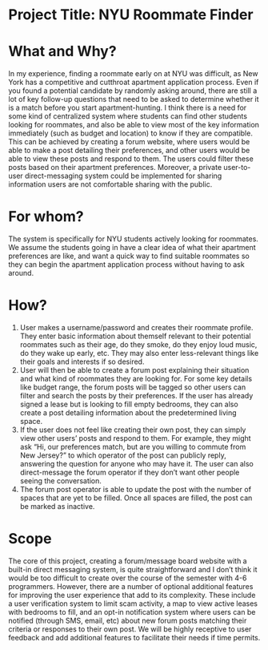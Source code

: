 # Project Title: NYU Roommate Finder

# What and Why?
In my experience, finding a roommate early on at NYU was difficult, as New York has a competitive and cutthroat apartment application process. Even if you found a potential candidate by randomly asking around, there are still a lot of key follow-up questions that need to be asked to determine whether it is a match before you start apartment-hunting. I think there is a need for some kind of centralized system where students can find other students looking for roommates, and also be able to view most of the key information immediately (such as budget and location) to know if they are compatible. This can be achieved by creating a forum website, where users would be able to make a post detailing their preferences, and other users would be able to view these posts and respond to them. The users could filter these posts based on their apartment preferences. Moreover, a private user-to-user direct-messaging system could be implemented for sharing information users are not comfortable sharing with the public.

# For whom?
The system is specifically for NYU students actively looking for roommates. We assume the students going in have a clear idea of what their apartment preferences are like, and want a quick way to find suitable roommates so they can begin the apartment application process without having to ask around.

# How?
1. User makes a username/password and creates their roommate profile. They enter basic information about themself relevant to their potential roommates such as their age, do they smoke, do they enjoy loud music, do they wake up early, etc. They may also enter less-relevant things like their goals and interests if so desired.
2. User will then be able to create a forum post explaining their situation and what kind of roommates they are looking for. For some key details like budget range, the forum posts will be tagged so other users can filter and search the posts by their preferences. If the user has already signed a lease but is looking to fill empty bedrooms, they can also create a post detailing information about the predetermined living space.
3. If the user does not feel like creating their own post, they can simply view other users’ posts and respond to them. For example, they might ask “Hi, our preferences match, but are you willing to commute from New Jersey?” to which operator of the post can publicly reply, answering the question for anyone who may have it. The user can also direct-message the forum operator if they don’t want other people seeing the conversation.
4. The forum post operator is able to update the post with the number of spaces that are yet to be filled. Once all spaces are filled, the post can be marked as inactive.

# Scope
The core of this project, creating a forum/message board website with a built-in direct messaging system, is quite straightforward and I don’t think it would be too difficult to create over the course of the semester with 4-6 programmers. However, there are a number of optional additional features for improving the user experience that add to its complexity. These include a user verification system to limit scam activity, a map to view active leases with bedrooms to fill, and an opt-in notification system where users can be notified (through SMS, email, etc) about new forum posts matching their criteria or responses to their own post. We will be highly receptive to user feedback and add additional features to facilitate their needs if time permits.
